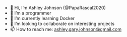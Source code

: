 - 👋 Hi, I’m Ashley Johnson (@PapaRascal2020)
- 👀 I’m a programmer
- 🌱 I’m currently learning Docker
- 💞️ I’m looking to collaborate on interesting projects
- 📫 How to reach me: ashley.gary.johnson@gmail.com
